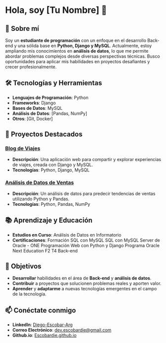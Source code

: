 # Hola, soy [Tu Nombre] 👋

## 🚀 Sobre mí

Soy un **estudiante de programación** con un enfoque en el desarrollo Back-end y una sólida base en **Python, Django y MySQL**. Actualmente, estoy ampliando mis conocimientos en **análisis de datos**, lo que me permite abordar problemas complejos desde diversas perspectivas técnicas. Busco oportunidades para aplicar mis habilidades en proyectos desafiantes y crecer profesionalmente.

## 🛠️ Tecnologías y Herramientas

- **Lenguajes de Programación**: Python
- **Frameworks**: Django
- **Bases de Datos**: MySQL
- **Análisis de Datos**: [Pandas, NumPy]
- **Otros**: [Git, Docker]

## 💼 Proyectos Destacados

### [Blog de Viajes](https://github.com/tuusuario/blog-de-viajes)
- **Descripción**: Una aplicación web para compartir y explorar experiencias de viajes, creada con Django y MySQL.
- **Tecnologías**: Python, Django, MySQL

### [Análisis de Datos de Ventas](https://github.com/tuusuario/analisis-datos-ventas)
- **Descripción**: Un análisis de datos para predecir tendencias de ventas utilizando Python y Pandas.
- **Tecnologías**: Python, Pandas, NumPy

## 📚 Aprendizaje y Educación

- **Estudios en Curso**: Análisis de Datos en Informatorio
- **Certificaciones**: Formación SQL con MySQL
                       SQL con MySQL Server de Oracle - ONE
                       Programación Web con Python y Django
                       Programa Oracle Next Education F2 T4 Back-end

## 🌱 Objetivos

- **Desarrollar** habilidades en el área de **Back-end** y **análisis de datos**.
- **Contribuir** a proyectos que solucionen problemas reales y aporten valor.
- **Aprender** y **adaptarme** a nuevas tecnologías emergentes en el campo de la tecnología.

## 📫 Conéctate conmigo

- **LinkedIn**: [Diego-Escobar-Arg](https://www.linkedin.com/in/diego-escobar-arg/)
- **Correo Electrónico**: [dev.escobardie@gmail.com](mailto:dev.escobardie@gmail.com)
- **Github.io**: [Escobardie.github.io](https://escobardie.github.io/)



